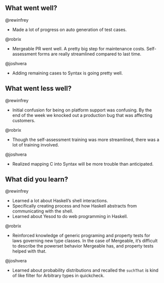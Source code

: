 ## What went well?

@rewinfrey

* Made a lot of progress on auto generation of test cases.

@robrix

* Mergeable PR went well. A pretty big step for maintenance costs.
Self-assessment forms are really streamlined compared to last time.

@joshvera

* Adding remaining cases to Syntax is going pretty well.

## What went less well?

@rewinfrey

* Initial confusion for being on platform support was confusing. By the end of the week we knocked out a production bug that was affecting customers.

@robrix

* Though the self-assessment training was more streamlined, there was a lot of training involved.

@joshvera

* Realized mapping C into Syntax will be more trouble than anticipated.

## What did you learn?

@rewinfrey

* Learned a lot about Haskell’s shell interactions.
* Specifically creating process and how Haskell abstracts from communicating with the shell.
* Learned about Yesod to do web programming in Haskell.

@robrix

* Reinforced knowledge of generic programing and property tests for laws governing new type classes. In the case of Mergeable, it’s difficult to describe the powerset behavior Mergeable has, and property tests helped with that.

@joshvera

* Learned about probability distributions and recalled the `suchThat` is kind of like filter for Arbitrary types in quickcheck.

